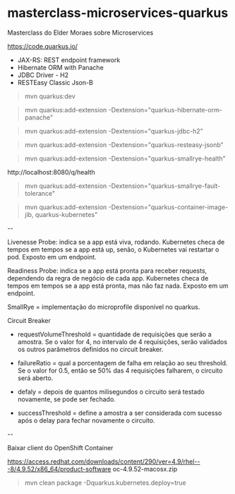 # masterclass-microservices-quarkus
Masterclass do Elder Moraes sobre Microservices

https://code.quarkus.io/
- JAX-RS: REST endpoint framework
- Hibernate ORM with Panache
- JDBC Driver - H2
- RESTEasy Classic Json-B

> mvn quarkus:dev

> mvn quarkus:add-extension -Dextension="quarkus-hibernate-orm-panache"

> mvn quarkus:add-extension -Dextension="quarkus-jdbc-h2"

> mvn quarkus:add-extension -Dextension="quarkus-resteasy-jsonb"

> mvn quarkus:add-extension -Dextension="quarkus-smallrye-health"

http://localhost:8080/q/health 

> mvn quarkus:add-extension -Dextension="quarkus-smallrye-fault-tolerance"

> mvn quarkus:add-extension -Dextension="quarkus-container-image-jib, quarkus-kubernetes"

--

Livenesse Probe: indica se a app está viva, rodando. Kubernetes checa de tempos em tempos se a app está up, senão, o Kubernetes vai restartar o pod. Exposto em um endpoint.

Readiness Probe: indica se a app está pronta para receber requests, dependendo da regra de negócio de cada app. Kubernetes checa de tempos em tempos se a app está pronta, mas não faz nada. Exposto em um endpoint.

SmallRye = implementação do microprofile disponível no quarkus. 

Circuit Breaker

- requestVolumeThreshold = quantidade de requisições que serão a amostra. Se o valor for 4, no intervalo de 4 requisições, serão validados os outros parâmetros definidos no circuit breaker.

- failureRatio = qual a porcentagem de falha em relação ao seu threshold. Se o valor for 0.5, então se 50% das 4 requisições falharem, o circuito será aberto.

- defaly = depois de quantos milisegundos o circuito será testado novamente, se pode ser fechado. 

- successThreshold = define a amostra a ser considerada com sucesso após o delay para fechar novamente o circuito. 

--

Baixar client do OpenShift Container

https://access.redhat.com/downloads/content/290/ver=4.9/rhel---8/4.9.52/x86_64/product-software
oc-4.9.52-macosx.zip

> mvn clean package -Dquarkus.kubernetes.deploy=true


